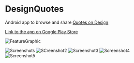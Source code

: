 # DesignQuotes
Android app to browse and share [Quotes on Design](http://quotesondesign.com/)

[Link to the app on Google Play Store](https://play.google.com/store/apps/details?id=apps.kpk.designquote)

![FeatureGraphic](https://pbs.twimg.com/media/CfrCLqAUUAAjU8w.jpg:large)

![Screenshots](https://lh3.googleusercontent.com/FQwHjGTGPeAN3H6XzXslE2zgyTlRp0NuKCdW71F1psWTzHPJbunFdZicNLJJUXhy0lc=h310-rw) ![SCreenshot2](https://lh3.googleusercontent.com/zqNOclnMPFynSbDGNjALYIr6ZCh4tIQqihWWSkTTGnMgHvgVgEKf6HzoID6mkfTkwu8=h310-rw) ![Screenshot3](https://lh3.googleusercontent.com/DbIbppay3UJBOBvdmHWP8Bz4JhN4sepTYxKh12Jr_SEMGly0YkBalAnA-nR8YsazNsM=h310-rw) ![Screenshot4](https://lh3.googleusercontent.com/aRXSKXgno8AlEKJZyG_v3hDgE4lFdtSr-HUDu-pvqcGhcfVqTr7ZzrdMvpIZEfnvOw=h310-rw) ![Screenshot5](https://lh3.googleusercontent.com/5DtXB1YkQURer6xqo7-xbA1gxYOPZYUVwH_cCuyPF02Ep06vesA3pet0FK6dm63kdWI=h310-rw)
